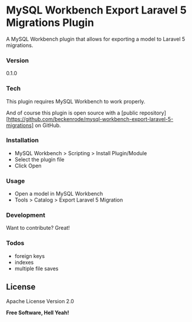 # MySQL Workbench Export Laravel 5 Migrations Plugin

A MySQL Workbench plugin that allows for exporting a model to Laravel 5 migrations.

### Version
0.1.0

### Tech

This plugin requires MySQL Workbench to work properly.

And of course this plugin is open source with a [public repository][https://github.com/beckenrode/mysql-workbench-export-laravel-5-migrations]
 on GitHub.

### Installation

 - MySQL Workbench > Scripting > Install Plugin/Module
 - Select the plugin file
 - Click Open

### Usage

 - Open a model in MySQL Workbench
 - Tools > Catalog > Export Laravel 5 Migration

### Development

Want to contribute? Great!

### Todos

 - foreign keys
 - indexes
 - multiple file saves

License
----

Apache License Version 2.0

**Free Software, Hell Yeah!**
